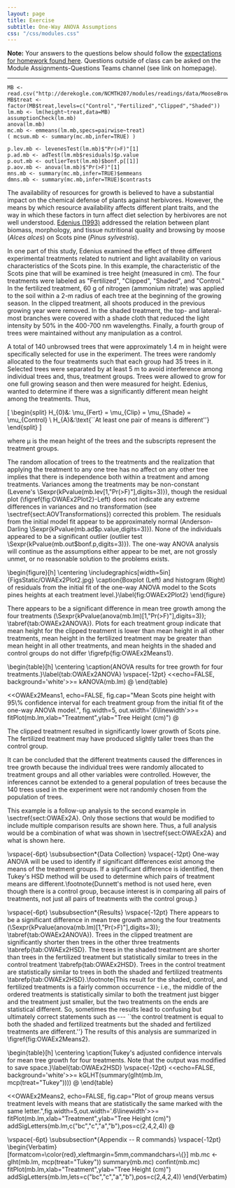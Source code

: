 ```yaml
---
layout: page
title: Exercise
subtitle: One-Way ANOVA Assumptions
css: "/css/modules.css"
---
```


<div class="alert alert-warning">
  <strong>Note:</strong> Your answers to the questions below should follow the <a href="../resources/hwformat" target="_blank">expectations for homework found here</a>. Questions outside of class can be asked on the Module Assignments-Questions Teams channel (see link on homepage).
</div>

----

```{r TNAnalysis, echo=FALSE, results='hide', fig.show='hide'}
MB <- read.csv("http://derekogle.com/NCMTH207/modules/readings/data/MooseBrowse.csv")
MB$treat <- factor(MB$treat,levels=c("Control","Fertilized","Clipped","Shaded"))
lm.mb <- lm(height~treat,data=MB)
assumptionCheck(lm.mb)
anova(lm.mb)
mc.mb <- emmeans(lm.mb,specs=pairwise~treat)
( mcsum.mb <- summary(mc.mb,infer=TRUE) )
```
```{r echo=FALSE}
p.lev.mb <- levenesTest(lm.mb)$"Pr(>F)"[1]
p.ad.mb <- adTest(lm.mb$residuals)$p.value
p.out.mb <- outlierTest(lm.mb)$bonf.p[[1]]
p.aov.mb <- anova(lm.mb)$"Pr(>F)"[1]
mns.mb <- summary(mc.mb,infer=TRUE)$emmeans
dmns.mb <- summary(mc.mb,infer=TRUE)$contrasts
```

The availability of resources for growth is believed to have a substantial impact on the chemical defense of plants against herbivores. However, the means by which resource availability affects different plant traits, and the way in which these factors in turn affect diet selection by herbivores are not well understood. [Edenius (1993)](https://esajournals.onlinelibrary.wiley.com/doi/abs/10.2307/1939579) addressed the relation between plant biomass, morphology, and tissue nutritional quality and browsing by moose (*Alces alces*) on Scots pine (*Pinus sylvestris*).

In one part of this study, Edenius examined the effect of three different experimental treatments related to nutrient and light availability on various characteristics of the Scots pine. In this example, the characteristic of the Scots pine that will be examined is tree height (measured in cm). The four treatments were labeled as "Fertilized", "Clipped", "Shaded", and "Control."  In the fertilized treatment, 60 g of nitrogen (ammonium nitrate) was applied to the soil within a 2-m radius of each tree at the beginning of the growing season. In the clipped treatment, all shoots produced in the previous growing year were removed. In the shaded treatment, the top- and lateral-most branches were covered with a shade cloth that reduced the light intensity by 50% in the 400-700 nm wavelengths. Finally, a fourth group of trees were maintained without any manipulation as a control.

A total of 140 unbrowsed trees that were approximately 1.4 m in height were specifically selected for use in the experiment. The trees were randomly allocated to the four treatments such that each group had 35 trees in it. Selected trees were separated by at least 5 m to avoid interference among individual trees and, thus, treatment groups. Trees were allowed to grow for one full growing season and then were measured for height. Edenius, wanted to determine if there was a significantly different mean height among the treatments. Thus,

\[ \begin{split}
   H_{0}&: \mu_{Fert} = \mu_{Clip} = \mu_{Shade} = \mu_{Control} \\
   H_{A}&:\text{``At least one pair of means is different''}
\end{split} \]

where &mu; is the mean height of the trees and the subscripts represent the treatment groups.

The random allocation of trees to the treatments and the realization that applying the treatment to any one tree has no affect on any other tree implies that there is independence both within a treatment and among treatments. Variances among the treatments may be non-constant (Levene's \Sexpr{kPvalue(mb.lev[1,"Pr(>F)"],digits=3)}), though the residual plot (\figref{fig:OWAEx2Plot2}-Left) does not indicate any extreme differences in variances and no transformation (see \sectref{sect:AOVTransformations}) corrected this problem. The residuals from the initial model fit appear to be approximately normal (Anderson-Darling \Sexpr{kPvalue(mb.ad$p.value,digits=3)}). None of the individuals appeared to be a significant outlier (outlier test \Sexpr{kPvalue(mb.out$bonf.p,digits=3)}). The one-way ANOVA analysis will continue as the assumptions either appear to be met, are not grossly unmet, or no reasonable solution to the problems exists.

\begin{figure}[h]
  \centering
  \includegraphics[width=5in]{FigsStatic/OWAEx2Plot2.jpg}
  \caption{Boxplot (Left) and histogram (Right) of residuals from the initial fit of the one-way ANOVA model to the Scots pines heights at each treatment level.}\label{fig:OWAEx2Plot2}
\end{figure}

There appears to be a significant difference in mean tree growth among the four treatments (\Sexpr{kPvalue(anova(mb.lm)[1,"Pr(>F)"],digits=3)}; \tabref{tab:OWAEx2ANOVA}). Plots for each treatment group indicate that mean height for the clipped treatment is lower than mean height in all other treatments, mean height in the fertilized treatment may be greater than mean height in all other treatments, and mean heights in the shaded and control groups do not differ \figrefp{fig:OWAEx2Means1}.

\begin{table}[h]
  \centering
  \caption{ANOVA results for tree growth for four treatments.}\label{tab:OWAEx2ANOVA}
\vspace{-12pt}
<<echo=FALSE, background='white'>>=
kANOVA(mb.lm)
@
\end{table}

<<OWAEx2Means1, echo=FALSE, fig.cap="Mean Scots pine height with 95\\% confidence interval for each treatment group from the initial fit of the one-way ANOVA model.", fig.width=5, out.width='.6\\linewidth'>>=
fitPlot(mb.lm,xlab="Treatment",ylab="Tree Height (cm)")
@

The clipped treatment resulted in significantly lower growth of Scots pine. The fertilized treatment may have produced slightly taller trees than the control group.

It can be concluded that the different treatments caused the differences in tree growth because the individual trees were randomly allocated to treatment groups and all other variables were controlled. However, the inferences cannot be extended to a general population of trees because the 140 trees used in the experiment were not randomly chosen from the population of trees.
&nbsp;

This example is a follow-up analysis to the second example in \sectref{sect:OWAEx2A}. Only those sections that would be modified to include multiple comparison results are shown here. Thus, a full analysis would be a combination of what was shown in \sectref{sect:OWAEx2A} and what is shown here.

\vspace{-6pt}
\subsubsection*{Data Collection}
\vspace{-12pt}
One-way ANOVA will be used to identify if significant differences exist among the means of the treatment groups. If a significant difference is identified, then Tukey's HSD method will be used to determine which pairs of treatment means are different.\footnote{Dunnett's method is not used here, even though there is a control group, because interest is in comparing all pairs of treatments, not just all pairs of treatments with the control group.}

\vspace{-6pt}
\subsubsection*{Results}
\vspace{-12pt}
There appears to be a significant difference in mean tree growth among the four treatments (\Sexpr{kPvalue(anova(mb.lm)[1,"Pr(>F)"],digits=3)}; \tabref{tab:OWAEx2ANOVA}). Trees in the clipped treatment are significantly shorter then trees in the other three treatments \tabrefp{tab:OWAEx2HSD}. The trees in the shaded treatment are shorter than trees in the fertilized treatment but statistically similar to trees in the control treatment \tabrefp{tab:OWAEx2HSD}. Trees in the control treatment are statistically similar to trees in both the shaded and fertilized treatments \tabrefp{tab:OWAEx2HSD}.\footnote{This result for the shaded, control, and fertilized treatments is a fairly common occurrence - i.e., the middle of the ordered treatments is statistically similar to both the treatment just bigger and the treatment just smaller, but the two treatments on the ends are statistical different. So, sometimes the results lead to confusing but ultimately correct statements such as --- ``the control treatment is equal to both the shaded and fertilized treatments but the shaded and fertilized treatments are different.''}  The results of this analysis are summarized in \figref{fig:OWAEx2Means2}.

\begin{table}[h]
  \centering
  \caption{Tukey's adjusted confidence intervals for mean tree growth for four treatments. Note that the output was modified to save space.}\label{tab:OWAEx2HSD}
\vspace{-12pt}
<<echo=FALSE, background='white'>>=
kGLHT(summary(glht(mb.lm, mcp(treat="Tukey"))))
@
\end{table}

<<OWAEx2Means2, echo=FALSE, fig.cap="Plot of group means versus treatment levels with means that are statistically the same marked with the same letter.",fig.width=5,out.width='.6\\linewidth'>>=
fitPlot(mb.lm,xlab="Treatment",ylab="Tree Height (cm)")
addSigLetters(mb.lm,c("bc","c","a","b"),pos=c(2,4,2,4))
@

\vspace{-6pt}
\subsubsection*{Appendix -- R commands}
\vspace{-12pt}
\begin{Verbatim}[formatcom=\color{red},xleftmargin=5mm,commandchars=\\\{\}]
mb.mc <- glht(mb.lm, mcp(treat="Tukey"))
summary(mb.mc)
confint(mb.mc)
fitPlot(mb.lm,xlab="Treatment",ylab="Tree Height (cm)")
addSigLetters(mb.lm,lets=c("bc","c","a","b"),pos=c(2,4,2,4))
\end{Verbatim}

